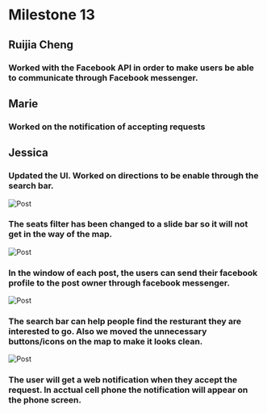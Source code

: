 # Milestone 13
## Ruijia Cheng
### Worked with the Facebook API in order to make users be able to communicate through Facebook messenger. 
## Marie 
### Worked on the notification of accepting requests 
## Jessica 
### Updated the UI. Worked on directions to be enable through the search bar. 

![Post](https://github.com/dingqixin/chicas/blob/m13-1/Screen%20Shot%202017-05-24%20at%2010.59.16%20AM.png)
### The seats filter has been changed to a slide bar so it will not get in the way of the map.

![Post](https://github.com/dingqixin/chicas/blob/m13-1/Screen%20Shot%202017-05-24%20at%2010.59.43%20AM.png)
### In the window of each post, the users can send their facebook profile to the post owner through facebook messenger.

![Post](https://github.com/dingqixin/chicas/blob/m13-1/Screen%20Shot%202017-05-24%20at%2011.02.17%20AM.png)
### The search bar can help people find the resturant they are interested to go. Also we moved the unnecessary buttons/icons on the map to make it looks clean.

![Post](https://github.com/dingqixin/chicas/blob/m13-1/Screen%20Shot%202017-05-24%20at%2011.06.46%20AM.png)
### The user will get a web notification when they accept the request. In acctual cell phone the notification will appear on the phone screen.
